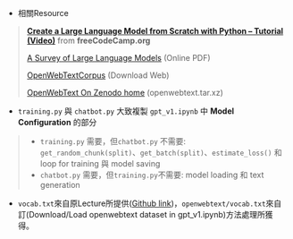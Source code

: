 * 相關Resource
>
> [**Create a Large Language Model from Scratch with Python – Tutorial (Video)**](https://www.youtube.com/watch?v=UU1WVnMk4E8) from **freeCodeCamp.org**
>
> [A Survey of Large Language Models](https://arxiv.org/pdf/2303.18223) (Online PDF)
>
> [OpenWebTextCorpus](https://skylion007.github.io/OpenWebTextCorpus/) (Download Web)
>
> [OpenWebText On Zenodo home](https://zenodo.org/records/3834942) (openwebtext.tar.xz)

* `training.py` 與 `chatbot.py` 大致複製 `gpt_v1.ipynb` 中 **Model Configuration** 的部分
> 
> * `training.py` 需要，但`chatbot.py` 不需要: `get_random_chunk(split)`、`get_batch(split)`、`estimate_loss()` 和 loop for training 與 model saving
> * `chatbot.py`  需要，但`training.py`不需要: model loading 和 text generation

* `vocab.txt`來自原Lecture所提供([Github link](https://github.com/Infatoshi/fcc-intro-to-llms/blob/main/vocab.txt))，`openwebtext/vocab.txt`來自訂(Download/Load openwebtext dataset in gpt_v1.ipynb)方法處理所獲得。

